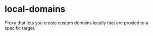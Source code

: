 # local-domains
Proxy that lets you create custom domains locally that are proxied to a specific target.
